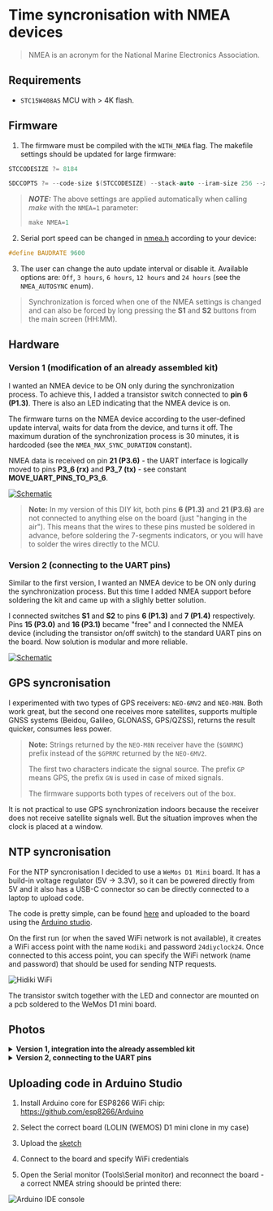 # Time syncronisation with NMEA devices

> NMEA is an acronym for the National Marine Electronics Association.

## Requirements

-  `STC15W408AS` MCU with > 4K flash.

## Firmware

1. The firmware must be compiled with the `WITH_NMEA` flag. The makefile settings should be updated for large firmware:

```c
STCCODESIZE ?= 8184

SDCCOPTS ?= --code-size $(STCCODESIZE) --stack-auto --iram-size 256 --xram-size 256 --data-loc 0x30
```

> **_NOTE:_**  The above settings are applied automatically when calling *make* with the `NMEA=1` parameter:
> 
> ```c
> make NMEA=1
> ```

2. Serial port speed can be changed in [nmea.h](../../src/nmea.h) according to your device:

```c
#define BAUDRATE 9600
```
3. The user can change the auto update interval or disable it. Available options are: `Off`, `3 hours`, `6 hours`, `12 hours` and `24 hours` (see the `NMEA_AUTOSYNC` enum).

> Synchronization is forced when one of the NMEA settings is changed and can also be forced by long pressing the **S1** and **S2** buttons from the main screen (HH:MM).

## Hardware
### Version 1 (modification of an already assembled kit)

I wanted an NMEA device to be ON only during the synchronization process. To achieve this, I added a transistor switch connected to **pin 6 (P1.3)**. There is also an LED indicating that the NMEA device is on. 

The firmware turns on the NMEA device according to the user-defined update interval, waits for data from the device, and turns it off. The maximum duration of the synchronization process is 30 minutes, it is hardcoded (see the `NMEA_MAX_SYNC_DURATION` constant).

NMEA data is received on pin **21 (P3.6)** - the UART interface is logically moved to pins **P3_6 (rx)** and **P3_7 (tx)** - see constant **MOVE_UART_PINS_TO_P3_6**.

[![Schematic](../4-digit/v1/4-digit-v1.jpg)](../4-digit/v1/4-digit-v1.jpg)

> **Note:** In my version of this DIY kit, both pins **6 (P1.3)** and **21 (P3.6)** are not connected to anything else on the board (just "hanging in the air"). This means that the wires to these pins musted be soldered in advance, before soldering the 7-segments indicators, or you will have to solder the wires directly to the MCU.

### Version 2 (connecting to the UART pins)

Similar to the first version, I wanted an NMEA device to be ON only during the synchronization process. But this time I added NMEA support before soldering the kit and came up with a slighly better solution.

I connected switches **S1** and **S2** to pins **6 (P1.3)** and **7 (P1.4)** respectively. Pins **15 (P3.0)** and **16 (P3.1)** became "free" and I connected the NMEA device (including the transistor on/off switch) to the standard UART pins on the board. Now solution is modular and more reliable.

[![Schematic](../4-digit/v2/4-digit-v2.png)](../4-digit/v2/4-digit-v2.png)

## GPS syncronisation
I experimented with two types of GPS receivers: `NEO-6MV2` and `NEO-M8N`. Both work great, but the second one receives more satellites, supports multiple GNSS systems (Beidou, Galileo, GLONASS, GPS/QZSS), returns the result quicker, consumes less power.
> **Note:** Strings returned by the `NEO-M8N` receiver have the (`$GNRMC`) prefix instead of the `$GPRMC` returned by the `NEO-6MV2`. 
> 
> The first two characters indicate the signal source. The prefix `GP` means GPS, the prefix `GN` is used in case of mixed signals. 
> 
> The firmware supports both types of receivers out of the box.

It is not practical to use GPS synchronization indoors because the receiver does not receive satellite signals well. But the situation improves when the clock is placed at a window.

## NTP syncronisation

For the NTP syncronisation I decided to use a `WeMos D1 Mini` board. It has a build-in voltage regulator (5V -> 3.3V), so it can be powered directly from 5V and it also has a USB-C connector so can be directly connected to a laptop to upload code.

The code is pretty simple, can be found [here](ESP8266_ntp/ESP8266_ntp.ino) and uploaded to the board using the [Arduino studio](#uploading-code-in-arduino-studio).

On the first run (or when the saved WiFi network is not available), it creates a WiFi access point with the name `Hodiki` and password `24diyclock24`. Once connected to this access point, you can specify the WiFi network (name and password) that should be used for sending NTP requests.

![Hidiki WiFi](images/Hodiki_wifi.png)

The transistor switch together with the LED and connector are mounted on a pcb soldered to the WeMos D1 mini board.

## Photos
<details>
  <summary><b>Version 1, integration into the already assembled kit</b></summary>

<br>

The transistor switch together with the LED and connector are mounted on a piece of prototyping board soldered to the WeMos D1 mini board.

![WeMos D1 Mini](images/WeMosD1Mini.jpg)

The original case has enough space for the board:
![Back view](images/nmea-back-off.jpg)

The LED is indicating that the synchronization is in progress:
![Synchronization is in progress](images/nmea-back-in-progress.jpg)


> **Note:** This particular kit had been built before I decided to add the NTP support, so I had to solder the wires directly to the MCU (which is not very good).

![Details](images/nmea-details-0.jpg)

![Details](images/nmea-details-1.jpg)

![Details](images/nmea-details-2.jpg)

</details>

<details>
  <summary><b>Version 2, connecting to the UART pins</b></summary>

[![Board](../4-digit/v2/4-digit-v2-board.jpg)](../4-digit/v2/4-digit-v2-board.jpg)

[![WeMos D1 Mini 2](images_v2/wemos_d1_mini-v2-2.jpg)](images_v2/wemos_d1_mini-v2-2.jpg)

[![WeMos D1 Mini 1](images_v2/wemos_d1_mini-v2-1.jpg)](images_v2/wemos_d1_mini-v2-1.jpg)

</details>

## Uploading code in Arduino Studio

1. Install Arduino core for ESP8266 WiFi chip: https://github.com/esp8266/Arduino

2. Select the correct board (LOLIN (WEMOS) D1 mini clone in my case)

3. Upload the [sketch](ESP8266_ntp/ESP8266_ntp.ino)

4. Connect to the board and specify WiFi credentials

5. Open the Serial monitor (Tools\Serial monitor) and reconnect the board - a correct NMEA string shoould be printed there:

![Arduino IDE console](images/ArduinoIDE_Console.png)

